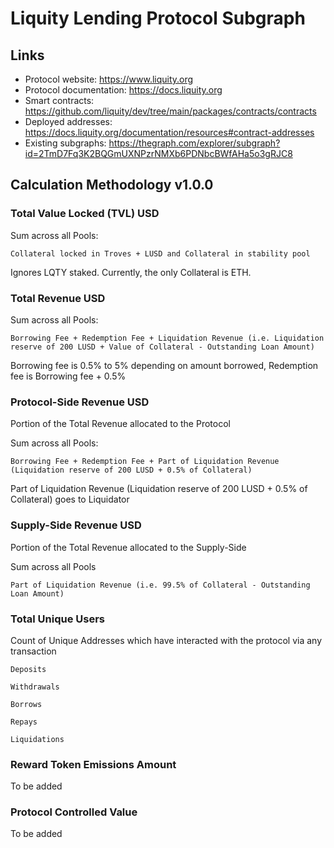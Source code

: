 # Liquity Lending Protocol Subgraph

## Links

- Protocol website: https://www.liquity.org
- Protocol documentation: https://docs.liquity.org
- Smart contracts: https://github.com/liquity/dev/tree/main/packages/contracts/contracts
- Deployed addresses: https://docs.liquity.org/documentation/resources#contract-addresses
- Existing subgraphs: https://thegraph.com/explorer/subgraph?id=2TmD7Fq3K2BQGmUXNPzrNMXb6PDNbcBWfAHa5o3gRJC8

## Calculation Methodology v1.0.0

### Total Value Locked (TVL) USD

Sum across all Pools:

`Collateral locked in Troves + LUSD and Collateral in stability pool`

Ignores LQTY staked. Currently, the only Collateral is ETH.

### Total Revenue USD

Sum across all Pools:

`Borrowing Fee + Redemption Fee + Liquidation Revenue (i.e. Liquidation reserve of 200 LUSD + Value of Collateral - Outstanding Loan Amount)`

Borrowing fee is 0.5% to 5% depending on amount borrowed, Redemption fee is Borrowing fee + 0.5%

### Protocol-Side Revenue USD

Portion of the Total Revenue allocated to the Protocol

Sum across all Pools:

`Borrowing Fee + Redemption Fee + Part of Liquidation Revenue (Liquidation reserve of 200 LUSD + 0.5% of Collateral)`

Part of Liquidation Revenue (Liquidation reserve of 200 LUSD + 0.5% of Collateral) goes to Liquidator

### Supply-Side Revenue USD

Portion of the Total Revenue allocated to the Supply-Side

Sum across all Pools

`Part of Liquidation Revenue (i.e. 99.5% of Collateral - Outstanding Loan Amount)`

### Total Unique Users

Count of Unique Addresses which have interacted with the protocol via any transaction

`Deposits`

`Withdrawals`

`Borrows`

`Repays`

`Liquidations`

### Reward Token Emissions Amount

To be added

### Protocol Controlled Value

To be added
